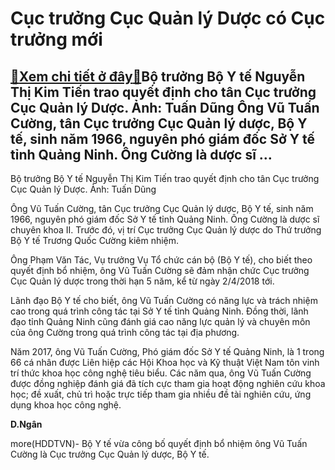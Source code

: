 Cục trưởng Cục Quản lý Dược có Cục trưởng mới
=============================================

[:gift:Xem chi tiết ở đây:gift:](https://hddtvn.com/cuc-truong-cuc-quan-ly-duoc-co-cuc-truong-moi/)Bộ trưởng Bộ Y tế Nguyễn Thị Kim Tiến trao quyết định cho tân Cục trưởng Cục Quản lý Dược. Ảnh: Tuấn Dũng Ông Vũ Tuấn Cường, tân Cục trưởng Cục Quản lý dược, Bộ Y tế, sinh năm 1966, nguyên phó giám đốc Sở Y tế tỉnh Quảng Ninh. Ông Cường là dược sĩ …
---------------------------------------------------------------------------------------------------------------------------------------------------------------------------------------------------------------------------------------------------------







 






 Bộ trưởng Bộ Y tế Nguyễn Thị Kim Tiến trao quyết định cho tân Cục trưởng Cục Quản lý Dược. Ảnh: Tuấn Dũng 


Ông Vũ Tuấn Cường, tân Cục trưởng Cục Quản lý dược, Bộ Y tế, sinh năm 1966, nguyên phó giám đốc Sở Y tế tỉnh Quảng Ninh. Ông Cường là dược sĩ chuyên khoa II. Trước đó, vị trí Cục trưởng Cục Quản lý dược do Thứ trưởng Bộ Y tế Trương Quốc Cường kiêm nhiệm.


 Ông Phạm Văn Tác, Vụ trưởng Vụ Tổ chức cán bộ (Bộ Y tế), cho biết theo quyết định bổ nhiệm, ông Vũ Tuấn Cường sẽ đảm nhận chức Cục trưởng Cục Quản lý dược trong thời hạn 5 năm, kể từ ngày 2/4/2018 tới.


 Lãnh đạo Bộ Y tế cho biết, ông Vũ Tuấn Cường có năng lực và trách nhiệm cao trong quá trình công tác tại Sở Y tế tỉnh Quảng Ninh. Đồng thời, lãnh đạo tỉnh Quảng Ninh cũng đánh giá cao năng lực quản lý và chuyên môn của ông Cường trong quá trình công tác tại địa phương.


 Năm 2017, ông Vũ Tuấn Cường, Phó giám đốc Sở Y tế Quảng Ninh, là 1 trong 66 cá nhân được Liên hiệp các Hội Khoa học và Kỹ thuật Việt Nam tôn vinh trí thức khoa học công nghệ tiêu biểu. Các năm qua, ông Vũ Tuấn Cường được đồng nghiệp đánh giá đã tích cực tham gia hoạt động nghiên cứu khoa học; đề xuất, chủ trì hoặc trực tiếp tham gia nhiều đề tài nghiên cứu, ứng dụng khoa học công nghệ.






**D.Ngân**



more(HDDTVN)- Bộ Y tế vừa công bố quyết định bổ nhiệm ông Vũ Tuấn Cường là Cục trưởng Cục Quản lý dược, Bộ Y tế.

